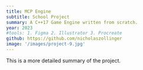 ```yaml
---
title: MCP Engine
subtitle: School Project
summary: A C++17 Game Engine written from scratch.
year: 2023
#tools: 1. Figma 2. Illustrator 3. Procreate
github: https://github.com/nicholaszollinger
image: '/images/project-9.jpg'
---
```


This is a more detailed summary of the project.